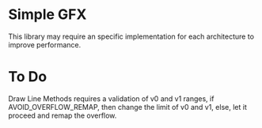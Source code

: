 # Simple GFX

This library may require an specific implementation for each architecture
to improve performance.

# To Do

Draw Line Methods requires a validation of v0 and v1 ranges,
if AVOID\_OVERFLOW\_REMAP, then change the limit of v0 and v1,
else, let it proceed and remap the overflow.
